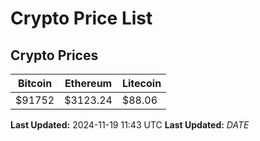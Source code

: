 # Crypto Price List

## Crypto Prices
| Bitcoin | Ethereum | Litecoin |
| ------- | -------- | -------- |
| $91752 | $3123.24 | $88.06 |
**Last Updated:** 2024-11-19 11:43 UTC
**Last Updated:** $DATE$
